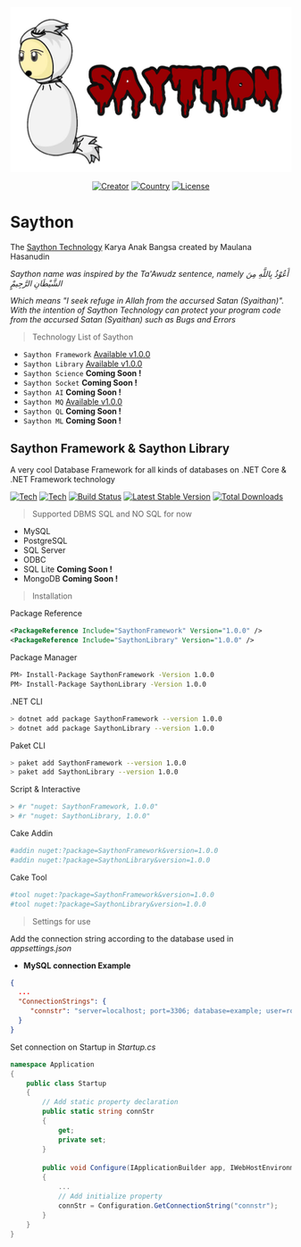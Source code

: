 ![GitHub Logo](/logo.png)
<p align="center">
<a href="https://www.nuget.org/packages/SaythonMQ"><img src="https://img.shields.io/badge/creator-%40thisismaulanaa-blueviolet" alt="Creator"></a>
<a href="https://www.nuget.org/packages/SaythonMQ"><img src="https://img.shields.io/badge/made-indonesia-important" alt="Country"></a>
<a href="https://www.nuget.org/packages/SaythonMQ"><img src="https://img.shields.io/badge/licence-MIT-yellowgreen" alt="License"></a>
</p>

# Saython
The [Saython Technology](https://github.com/maurana/Saython) Karya Anak Bangsa created by Maulana Hasanudin

*Saython name was inspired by the Ta'Awudz sentence, namely أَعُوْذُ بِاللَّهِ مِنَ الشَّيْطَانِ الرَّجِيمِِْ*

*Which means "I seek refuge in Allah from the accursed Satan (Syaithan)". With the intention of Saython Technology can protect your program code from the accursed Satan (Syaithan) such as Bugs and Errors*

> Technology List of Saython
* `Saython Framework` [Available v1.0.0](https://www.nuget.org/packages/SaythonFramework)
* `Saython Library`   [Available v1.0.0](https://www.nuget.org/packages/SaythonLibrary)
* `Saython Science`   **Coming Soon !** 
* `Saython Socket`    **Coming Soon !** 
* `Saython AI`        **Coming Soon !** 
* `Saython MQ`        [Available v1.0.0](https://www.nuget.org/packages/SaythonMQ)
* `Saython QL`        **Coming Soon !** 
* `Saython ML`        **Coming Soon !** 



## Saython Framework & Saython Library
A very cool Database Framework for all kinds of databases on .NET Core & .NET Framework technology
<p align="left">
<a href="https://www.nuget.org/packages/SaythonMQ"><img src="https://img.shields.io/badge/netcore-v3.1.0-brightgreen" alt="Tech"></a>
<a href="https://www.nuget.org/packages/SaythonMQ"><img src="https://img.shields.io/badge/netframework-v4.6.0-blueviolet" alt="Tech"></a>
<a href="https://www.nuget.org/packages/SaythonMQ"><img src="https://www.fuget.org/packages/SaythonMQ/badge.svg" alt="Build Status"></a>
<a href="https://www.nuget.org/packages/SaythonMQ"><img src="https://img.shields.io/nuget/v/SaythonMQ" alt="Latest Stable Version"></a>
<a href="https://www.nuget.org/packages/SaythonMQ"><img src="https://img.shields.io/nuget/dt/SaythonMQ?color=red&style=flat-square" alt="Total Downloads"></a>
</p>

> Supported DBMS SQL and NO SQL for now
- MySQL
- PostgreSQL
- SQL Server
- ODBC
- SQL Lite **Coming Soon !**
- MongoDB **Coming Soon !**

> Installation

Package Reference
```xml
<PackageReference Include="SaythonFramework" Version="1.0.0" />
<PackageReference Include="SaythonLibrary" Version="1.0.0" />
```
Package Manager
```bash
PM> Install-Package SaythonFramework -Version 1.0.0
PM> Install-Package SaythonLibrary -Version 1.0.0
```
.NET CLI
```bash
> dotnet add package SaythonFramework --version 1.0.0
> dotnet add package SaythonLibrary --version 1.0.0
```
Paket CLI
```bash
> paket add SaythonFramework --version 1.0.0
> paket add SaythonLibrary --version 1.0.0
```
Script & Interactive
```bash
> #r "nuget: SaythonFramework, 1.0.0"
> #r "nuget: SaythonLibrary, 1.0.0"
```
Cake Addin
```bash
#addin nuget:?package=SaythonFramework&version=1.0.0
#addin nuget:?package=SaythonLibrary&version=1.0.0
```
Cake Tool
```bash
#tool nuget:?package=SaythonFramework&version=1.0.0
#tool nuget:?package=SaythonLibrary&version=1.0.0
``` 
> Settings for use

Add the connection string according to the database used in *appsettings.json*

- **MySQL connection Example**
```json
{
  ...
  "ConnectionStrings": {
     "connstr": "server=localhost; port=3306; database=example; user=root; password=password"
  }
}
```

Set connection on Startup in *Startup.cs*
```c#
namespace Application
{
    public class Startup
    {
        // Add static property declaration
        public static string connStr
        {
            get;
            private set;
        }

        public void Configure(IApplicationBuilder app, IWebHostEnvironment env)
        {
            ...
            // Add initialize property
            connStr = Configuration.GetConnectionString("connstr");
        }
    }
}
```
